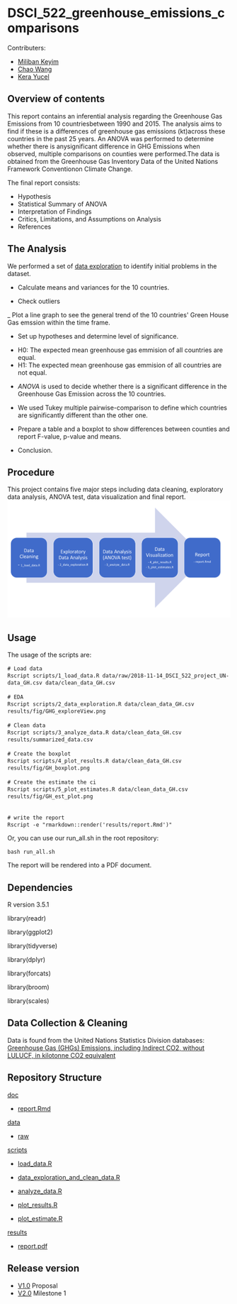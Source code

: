 # DSCI_522_greenhouse_emissions_comparisons

Contributers:
- [Miliban Keyim](https://github.com/mkeyim)
- [Chao Wang](https://github.com/chaomander2018)
- [Kera Yucel](https://github.com/K3ra-y)  

## Overview of contents

This report contains an inferential analysis regarding the Greenhouse Gas Emissions from 10 countriesbetween 1990 and 2015. The analysis aims to find if these is a differences of greenhouse gas emissions (kt)across these countries in the past 25 years. An ANOVA was performed to determine whether there is anysignificant difference in GHG Emissions when observed, multiple comparisons on counties were performed.The data is obtained from the Greenhouse Gas Inventory Data of the United Nations Framework Conventionon Climate Change.

The final report consists:
- Hypothesis
- Statistical Summary of ANOVA
- Interpretation of Findings
- Critics, Limitations, and Assumptions on Analysis
- References

## The Analysis
We performed a set of [data exploration](https://besjournals.onlinelibrary.wiley.com/doi/full/10.1111/j.2041-210X.2009.00001.x) to identify initial problems in the dataset.

- Calculate means and variances for the 10 countries.

- Check outliers

_ Plot a line graph to see the general trend of the 10 countries' Green House Gas emssion within the time frame.

- Set up hypotheses and determine level of significance.  
 
 * H0: The expected mean greenhouse gas emmision of all countries are equal.
 * H1: The expected mean greenhouse gas emmision of all countries are not equal.

- *ANOVA* is used to decide whether there is a significant difference in the Greenhouse Gas Emission across the 10 countries.

- We used Tukey multiple pairwise-comparison to define which countries are significantly different than the other one.

- Prepare a table and a boxplot to show differences between counties and report F-value, p-value and means.

- Conclusion.


## Procedure

This project contains five major steps including data cleaning, exploratory data analysis, ANOVA test, data visualization and final report.
![analysis process chart](data/procedure.png)

## Usage
The usage of the scripts are:
```
# Load data
Rscript scripts/1_load_data.R data/raw/2018-11-14_DSCI_522_project_UN-data_GH.csv data/clean_data_GH.csv

# EDA
Rscript scripts/2_data_exploration.R data/clean_data_GH.csv results/fig/GHG_exploreView.png

# Clean data
Rscript scripts/3_analyze_data.R data/clean_data_GH.csv results/summarized_data.csv

# Create the boxplot
Rscript scripts/4_plot_results.R data/clean_data_GH.csv results/fig/GH_boxplot.png

# Create the estimate the ci
Rscript scripts/5_plot_estimates.R data/clean_data_GH.csv results/fig/GH_est_plot.png


# write the report
Rscript -e "rmarkdown::render('results/report.Rmd')"
```

Or, you can use our run_all.sh in the root repository:
```
bash run_all.sh
```
The report will be rendered into a PDF document.

## Dependencies

R version 3.5.1

library(readr)

library(ggplot2)

library(tidyverse)

library(dplyr)

library(forcats)

library(broom)

library(scales)


## Data Collection & Cleaning

Data is found from the United Nations Statistics Division databases: [Greenhouse Gas (GHGs) Emissions, including Indirect CO2, without LULUCF, in kilotonne CO2 equivalent](http://data.un.org/Data.aspx?d=GHG&f=seriesID%3aGH2)

## Repository Structure

[doc](https://github.com/UBC-MDS/DSCI_522_greenhouse_emissions_comparisons/tree/master/doc)

  - [report.Rmd](https://github.com/UBC-MDS/DSCI_522_greenhouse_emissions_comparisons/blob/master/doc/report.Rmd)

[data](https://github.com/UBC-MDS/DSCI_522_greenhouse_emissions_comparisons/tree/master/data)
  - [raw](https://github.com/UBC-MDS/DSCI_522_greenhouse_emissions_comparisons/tree/master/data/raw)

[scripts](https://github.com/UBC-MDS/DSCI_522_greenhouse_emissions_comparisons/tree/master/scripts)
  - [load_data.R](https://github.com/UBC-MDS/DSCI_522_greenhouse_emissions_comparisons/blob/master/scripts/1_load_data.R)
  
  - [data_exploration_and_clean_data.R](https://github.com/UBC-MDS/DSCI_522_greenhouse_emissions_comparisons/blob/master/scripts/2_data_exploration.R)

  - [analyze_data.R](https://github.com/UBC-MDS/DSCI_522_greenhouse_emissions_comparisons/blob/master/scripts/3_analyze_data.R)
  
  - [plot_results.R](https://github.com/UBC-MDS/DSCI_522_greenhouse_emissions_comparisons/blob/master/scripts/4_plot_results.R)
  
  - [plot_estimate.R](https://github.com/UBC-MDS/DSCI_522_greenhouse_emissions_comparisons/blob/master/scripts/5_plot_estimates.R)

[results](https://github.com/UBC-MDS/DSCI_522_greenhouse_emissions_comparisons/tree/master/results)

  - [report.pdf](https://github.com/UBC-MDS/DSCI_522_greenhouse_emissions_comparisons/blob/master/results/report.pdf)
  

## Release version
 - [V1.0](https://github.com/UBC-MDS/DSCI_522_greenhouse_emissions_comparisons/releases/tag/v1.0) Proposal
 - [V2.0](https://github.com/UBC-MDS/DSCI_522_greenhouse_emissions_comparisons/releases/tag/v2.0) Milestone 1 
